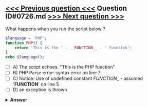[<<< Previous question <<<](0725.md)   Question ID#0726.md   [>>> Next question >>>](0727.md)
---

What happens when you run the script below ?

```php
$language = 'PHP';
function PHP() {
    return 'This is the ' . __FUNCTION__ . ' function';
}
echo $language();
```

- [ ] A) The script echoes: "This is the PHP function"
- [ ] B) PHP Parse error: syntax error on line 7
- [ ] C) Notice: Use of undefined constant _FUNCTION__ - assumed '__FUNCTION__' on line 5
- [ ] D) an exception is thrown

<details><summary><b>Answer</b></summary>
<p>
  Answer: <strong>A</strong>
</p>
</details>
